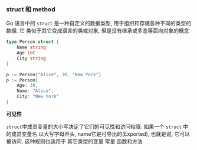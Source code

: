 ### struct 和 method

Go 语言中的 `struct` 是一种自定义的数据类型, 用于组织和存储各种不同的类型的数据. 它
类似于其它变成语言的类或对象, 但是没有继承或多态等面向对象的概念

```go
type Person struct {
	Name string
	Age int
	City string
}

p := Person{"Alice", 30, "New York"}
p := Person{
	Age: 30,
	Name: "Alice",
	City: "New York"
}
```

**可见性**

`struct`中成员变量的大小写决定了它们的可见性和访问权限. 如果一个 `struct` 中的成员变量名
以大写字母开头, name它是可导出的(Exported), 也就是说, 它可以被访问. 这种规则也适用于
其它类型的变量 常量 函数和方法